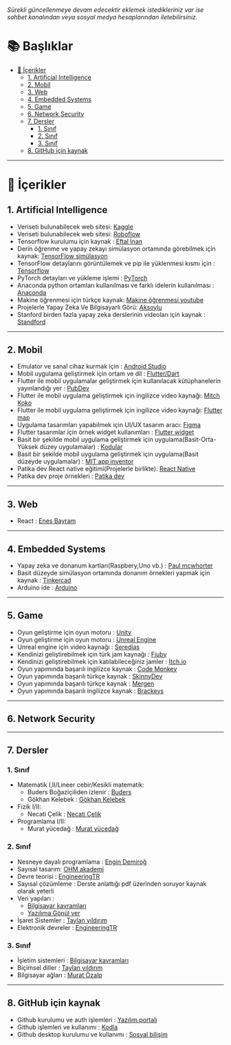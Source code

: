###### Sürekli güncellenmeye devam edecektir eklemek istedikleriniz var ise sohbet kanalından veya sosyal medya hesaplarından iletebilirsiniz.

# 📚 Başlıklar
- [📌 İçerikler](#-i̇çerikler)
  - [1. Artificial Intelligence](#1-artificial-intelligence)
  - [2. Mobil](#2-mobil)
  - [3. Web](#3-web)
  - [4. Embedded Systems](#4-embedded-systems)
  - [5. Game](#5-game)
  - [6. Network Security](#6-network-security)
  - [7. Dersler](#7-dersler)
    - [1. Sınıf](#1-sınıf)
    - [2. Sınıf](#2-sınıf)
    - [3. Sınıf](#3-sınıf)
  - [8. GitHub için kaynak](#8-github-için-kaynak)

---

# 📌 İçerikler

## 1. Artificial Intelligence

- Veriseti bulunabilecek web sitesi: [Kaggle](https://www.kaggle.com/)
- Veriseti bulunabilecek web sitesi: [Roboflow](https://app.roboflow.com/)
- Tensorflow kurulumu için kaynak : [Eftal İnan](https://www.youtube.com/watch?v=DASXW0UuZNY&t)
- Derin öğrenme ve yapay zekayı simülasyon ortamında görebilmek için kaynak: [TensorFlow simülasyon](https://playground.tensorflow.org/#activation=tanh&batchSize=10&dataset=circle&regDataset=reg-plane&learningRate=0.03&regularizationRate=0&noise=0&networkShape=4,2&seed=0.64635&showTestData=false&discretize=false&percTrainData=50&x=true&y=true&xTimesY=false&xSquared=false&ySquared=false&cosX=false&sinX=false&cosY=false&sinY=false&collectStats=false&problem=classification&initZero=false&hideText=false)
- TensorFlow detaylarını görüntülemek ve pip ile yüklenmesi kısmı için : [Tensorflow](https://www.tensorflow.org/install/pip?hl=tr)
- PyTorch detayları ve yükleme işlemi : [PyTorch](https://www.tensorflow.org/install/pip?hl=tr)
- Anaconda python ortamları kullanılması ve farklı idelerin kullanılması : [Anaconda](https://www.anaconda.com/)
- Makine öğrenmesi için türkçe kaynak: [Makine öğrenmesi youtube](https://www.youtube.com/playlist?list=PL3ED48mWmYxrAdWjQlOWzFNaM4gLgry5T)
- Projelerle Yapay Zeka Ve Bilgisayarlı Görü: [Aksoylu](https://github.com/Aksoylu/KODLAB-Projects/tree/main)
- Stanford birden fazla yapay zeka derslerinin videoları için kaynak : [Standford](https://www.youtube.com/@stanfordonline/featured)

---

## 2. Mobil

- Emulator ve sanal cihaz kurmak için : [Android Studio](http://developer.android.com/studio?hl=tr)
- Mobil uygulama geliştirmek için ortam ve dil : [Flutter/Dart](https://docs.flutter.dev/get-started/install)
- Flutter ile mobil uygulamalar geliştirmek için kullanılacak kütüphanelerin yayınlandığı yer : [PubDev](https://pub.dev/)
- Flutter ile mobil uygulama geliştirmek için ingilizce video kaynağı: [Mitch Koko](https://www.youtube.com/@createdbykoko)
- Flutter ile mobil uygulama geliştirmek için ingilizce video kaynağı: [Flutter map](https://www.youtube.com/@FlutterMapp)
- Uygulama tasarımları yapabilmek için UI/UX tasarım aracı: [Figma](https://www.figma.com/)
- Flutter tasarımlar için örnek widget kullanımları : [Flutter widget](https://www.youtube.com/watch?v=5H-WvH5O29I&list=PLjxrf2q8roU23XGwz3Km7sQZFTdB996iG)
- Basit bir şekilde mobil uygulama geliştirmek için uygulama(Basit-Orta-Yüksek düzey uygulamalar) : [Kodular](https://www.kodular.io/)
- Basit bir şekilde mobil uygulama geliştirmek için uygulama(Basit düzeyde uygulamalar) : [MIT app inventor](https://appinventor.mit.edu/)
- Patika dev React native eğitimi(Projelerle birlikte): [React Native](https://academy.patika.dev/courses/react-native)
- Patika dev proje örnekleri : [Patika dev](https://academy.patika.dev/courses/react-native-ile-mobile-app-patikasi-projeleri)

---

## 3. Web

- React : [Enes Bayram](https://www.youtube.com/watch?v=wSDZyaLlCeo&list=PLURN6mxdcwL-xIXzq92ZJN9yRW7Q0mjzw&index=1)

---

## 4. Embedded Systems

- Yapay zeka ve donanum kartları(Raspbery,Uno vb.) : [Paul mcwhorter](https://www.youtube.com/@paulmcwhorter)
- Basit düzeyde simülasyon ortamında donanım örnekleri yapmak için kaynak : [Tinkercad](https://www.tinkercad.com/)
- Arduino ide : [Arduino](https://www.arduino.cc/en/software/)

---

## 5. Game

- Oyun geliştirme için oyun motoru : [Unity](https://unity.com/)
- Oyun geliştirme için oyun motoru : [Unreal Engine](https://www.unrealengine.com/en-US)
- Unreal engine için video kaynağı : [Seredias](https://www.youtube.com/@Seredias./videos)
- Kendinizi geliştirebilmek için türk jam kaynağı : [Fiuby](https://fiuby.com/)
- Kendinizi geliştirebilmek için katılabileceğiniz jamler : [İtch.io](https://itch.io/jams)
- Oyun yapımında başarılı ingilizce kaynak : [Code Monkey](https://www.youtube.com/@CodeMonkeyUnity)
- Oyun yapımında başarılı türkçe kaynak : [SkinnyDev](https://www.youtube.com/@skinnydev)
- Oyun yapımında başarılı türkçe kaynak : [Mergen](https://www.youtube.com/@MergentheGreat)
- Oyun yapımında başarılı ingilizce kaynak : [Brackeys](https://www.youtube.com/@Brackeys)

---

## 6. Network Security

---

## 7. Dersler

### 1. Sınıf

- Matematik I,II/Lineer cebir/Kesikli matematik:
  - Buders Boğaziçiliden izlenir : [Buders](http://youtube.com/@Buders) 
  - Gökhan Kelebek : [Gökhan Kelebek](https://www.youtube.com/@gokhankelebek)
- Fizik I/II:
  - Necati Çelik : [Necati Çelik](https://www.youtube.com/watch?v=7BvGYUYaqnQ&list=PLqNc_xpYGu778g0eFmqlEwD0W9lZeLaaw)
- Programlama I/II:
  - Murat yücedağ : [Murat yücedağ](https://www.youtube.com/watch?v=eIChume5VWQ&list=PLKnjBHu2xXNP-E_TjR-g5Tslm6dW4UH_3)

### 2. Sınıf

- Nesneye dayalı programlama : [Engin Demiroğ](https://www.youtube.com/watch?v=uucRtKBo6Yg&list=PLqG356ExoxZUGwbqoJEKSMnaxVJe4Uvf8)
- Sayısal tasarım: [OHM akademi](https://www.youtube.com/watch?v=q3cjsh3Ur2g&list=PLdcoZed79ZuckfFQIT_t8PQuSBHFK_H-s)
- Devre teorisi : [EngineeringTR](https://www.youtube.com/watch?v=DVLsbHPseig&list=PL0valUjzirzjXaj9pY5gWL9w6jvkM_XEY)
- Sayısal çözümleme : Derste anlattığı pdf üzerinden soruyor kaynak olarak yeterli
- Veri yapıları :
  - [Bilgisayar kavramları](https://www.youtube.com/watch?v=r3uOBb3BM-0&list=PLh9ECzBB8tJN9bckI6FbWB03HkmogKrFT)
  - [Yazılıma Gönül ver](https://www.youtube.com/watch?v=M0vClzp0R88&list=PLfs1gAT4S8yJjWQsWccuanLkr-X16R5pA)
- İşaret Sistemler : [Taylan yıldırım](https://www.youtube.com/watch?v=bOjTCcu-jUg&list=PL9aM95O7dCMia04oPNe7tR_reOgnGRxg1)
- Elektronik devreler : [EngineeringTR](https://www.youtube.com/watch?v=WkuuOlmTYQk&list=PL0valUjzirziPboo5_AGNz2TMlh-2Wsrf)

### 3. Sınıf

- İşletim sistemleri : [Bilgisayar kavramları](https://www.youtube.com/watch?v=r2q_XRKrqHQ&list=PLh9ECzBB8tJO9eiwfQbcA2ThMbUSkbOWf)
- Biçimsel diller : [Taylan yıldırım](https://www.youtube.com/watch?v=xDFbtOcI7Kk&list=PL9aM95O7dCMjDZ-P4X40iw6QXXqsmZfgW)
- Bilgisayar ağları : [Murat Özalp](https://ozalpmurat.github.io/BilgisayarAglari-Kitap/)

---

## 8. GitHub için kaynak

- Github kurulumu ve auth işlemleri : [Yazılım portalı](https://www.youtube.com/watch?v=N6gt0Tg_utU)
- Github işlemleri ve kullanımı : [Kodla](https://www.youtube.com/playlist?list=PLh9tR6B_Q32rDSbSaN7Xw9Geba0Va7kpd)
- Github desktop kurulumu ve kullanımı : [Sosyal bilişim](https://www.youtube.com/watch?v=GGb6Hq4S0-o)
